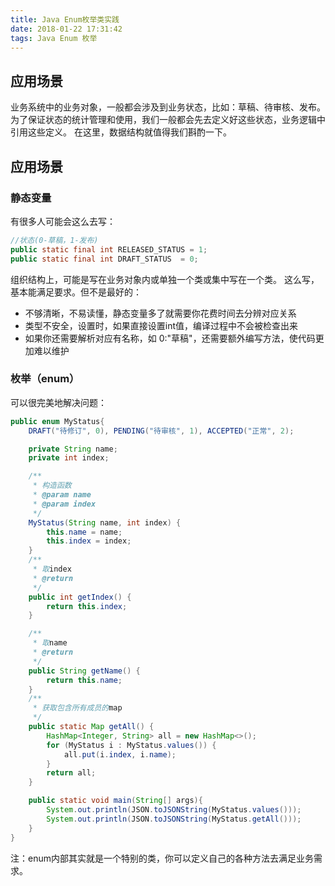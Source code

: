 ```yaml
---
title: Java Enum枚举类实践
date: 2018-01-22 17:31:42
tags: Java Enum 枚举
---
```

## 应用场景
业务系统中的业务对象，一般都会涉及到业务状态，比如：草稿、待审核、发布。为了保证状态的统计管理和使用，我们一般都会先去定义好这些状态，业务逻辑中引用这些定义。
在这里，数据结构就值得我们斟酌一下。
## 应用场景
### 静态变量
有很多人可能会这么去写：
``` java
//状态(0-草稿，1-发布)
public static final int RELEASED_STATUS = 1;
public static final int DRAFT_STATUS  = 0;
```
组织结构上，可能是写在业务对象内或单独一个类或集中写在一个类。
这么写，基本能满足要求。但不是最好的：
- 不够清晰，不易读懂，静态变量多了就需要你花费时间去分辨对应关系
- 类型不安全，设置时，如果直接设置int值，编译过程中不会被检查出来
- 如果你还需要解析对应有名称，如 0:"草稿"，还需要额外编写方法，使代码更加难以维护

### 枚举（enum）
可以很完美地解决问题：
``` java
public enum MyStatus{
    DRAFT("待修订", 0), PENDING("待审核", 1), ACCEPTED("正常", 2);

    private String name;
    private int index;

    /**
     * 构造函数
     * @param name
     * @param index
     */
    MyStatus(String name, int index) {
        this.name = name;
        this.index = index;
    }
    /**
     * 取index
     * @return
     */
    public int getIndex() {
        return this.index;
    }

    /**
     * 取name
     * @return
     */
    public String getName() {
        return this.name;
    }
    /**
     * 获取包含所有成员的map
     */
    public static Map getAll() {
        HashMap<Integer, String> all = new HashMap<>();
        for (MyStatus i : MyStatus.values()) {
            all.put(i.index, i.name);
        }
        return all;
    }

    public static void main(String[] args){
        System.out.println(JSON.toJSONString(MyStatus.values()));
        System.out.println(JSON.toJSONString(MyStatus.getAll()));
    }
}
```
注：enum内部其实就是一个特别的类，你可以定义自己的各种方法去满足业务需求。